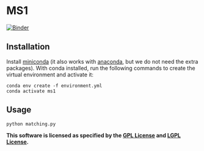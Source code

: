 # MS1

[![Binder](https://mybinder.org/badge_logo.svg)](https://mybinder.org/v2/gh/Mesnage-Org/Mass-Spec-MS1-Analysis/jupyter?filepath=ms1-demo.ipynb)
## Installation

Install [miniconda](https://docs.conda.io/en/latest/miniconda.html) (it also works with [anaconda](https://docs.anaconda.com/anaconda/install/), but we do not need the extra packages). With conda installed, run the following commands to create the virtual environment and activate it:

```
conda env create -f environment.yml
conda activate ms1
```
## Usage

```
python matching.py
```

**This software is licensed as specified by the [GPL License](COPYING) and [LGPL License](COPYING.LESSER).**